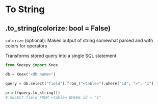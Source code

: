 # To String

## .to_string(colorize: bool = False)

`colorize` (optional): Makes output of string somewhat parsed and with colors for operators

Transforms stored query into a single SQL statement

```python
from Knexpy import Knex

db = Knex("<db name>")

query = db.select("field").from_("<table>").where("id", "=", "1")

print(query.to_string())
# SELECT field FROM <table> WHERE id = "1"
```
